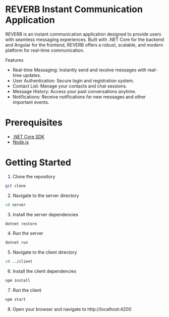 # REVERB Instant Communication Application

REVERB is an instant communication application designed to provide users with seamless messaging experiences. Built with .NET Core for the backend and Angular for the frontend, REVERB offers a robust, scalable, and modern platform for real-time communication.

Features
- Real-time Messaging: Instantly send and receive messages with real-time updates.
- User Authentication: Secure login and registration system.
- Contact List: Manage your contacts and chat sessions.
- Message History: Access your past conversations anytime.
- Notifications: Receive notifications for new messages and other important events.

# Prerequisites

- [.NET Core SDK](https://dotnet.microsoft.com/download)
- [Node.js](https://nodejs.org/en/download/)

# Getting Started

1. Clone the repository
```sh
git clone
```

2. Navigate to the server directory
```sh
cd server
```

3. Install the server dependencies
```sh
dotnet restore
```

4. Run the server
```sh
dotnet run
```

5. Navigate to the client directory
```sh
cd ../client
```

6. Install the client dependencies
```sh
npm install
```

7. Run the client
```sh
npm start
```

8. Open your browser and navigate to http://localhost:4200